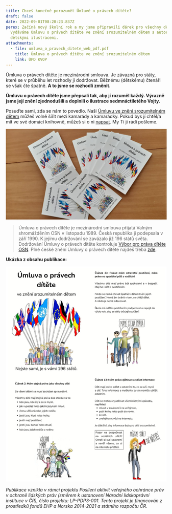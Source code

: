 ```yaml
---
title: Chceš konečně porozumět Úmluvě o právech dítěte?
draft: false
date: 2022-09-01T08:20:23.837Z
perex: Začíná nový školní rok a my jsme připravili dárek pro všechny děti.
  Vydáváme Úmluvu o právech dítěte ve znění srozumitelném dětem s autorskými
  dětskými ilustracemi.
attachments:
  - file: umluva_o_pravech_ditete_web_pdf.pdf
    title: Úmluva o právech dítěte ve znění srozumitelném dětem
    link: ÚPD KVOP
---
```

Úmluva o právech dítěte je mezinárodní smlouva. Je závazná pro státy, které se v průběhu let rozhodly ji dodržovat. Běžnému (dětskému) čtenáři se však čte špatně. **A to jsme se rozhodli změnit.** 

**Úmluvu o právech dítěte jsme přepsali tak, aby jí rozuměl každý. Výrazně jsme její znění zjednodušili a doplnili o ilustrace sedmnáctiletého Vojty.** 

Posuďte sami, zda se nám to povedlo. Naši [Úmluvu ve znění srozumitelném dětem](/media/umluva_o_pravech_ditete_web_pdf.pdf) můžeš volně šířit mezi kamarády a kamarádky. Pokud bys jí chtěl/a mít ve své domácí knihovně, můžeš si o ni [napsat](https://deti.ochrance.cz/kdo/jak/). My Ti ji rádi pošleme.

![Na stole leží několik výtisků Úmluvy o právech dítěte ve znění srozumitelném dětem.](img-20220901-wa0002.jpg "Úmluva o právech dítěte ve znění srozumitelném dětem - vydala Kancelář veřejného ochránce práv.")

> Úmluva o právech dítěte je mezinárodní smlouva přijatá Valným shromážděním OSN v listopadu 1989. Česká republika ji podepsala v září 1990. K jejímu dodržování se zavázalo již 196 států světa. Dodržování Úmluvy o právech dítěte kontroluje [Výbor pro práva dítěte OSN](https://www.ohchr.org/en/treaty-bodies/crc). Plné české znění Úmluvy o právech dítěte najdeš třeba [zde](https://www.zakonyprolidi.cz/cs/1991-104).

**Ukázka z obsahu publikace:** 

![Výběr stránek z Úmluvy o právech dítěte ve znění srozumitelném dětem, kterou vydala Kancelář veřejného ochránce práv.](updkolaz.jpg "Úmluva o právech dítěte ve znění srozumitelném dětem - vydala Kancelář veřejného ochránce práv.")

*Publikace vznikla v rámci projektu Posílení aktivit veřejného ochránce práv v ochraně lidských práv (směrem k ustanovení Národní lidskoprávní instituce v ČR), číslo projektu: LP-PDP3-001. Tento projekt je financován z prostředků fondů EHP a Norska 2014-2021 a státního rozpočtu ČR.*